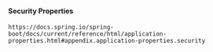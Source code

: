 #### Security Properties
```
https://docs.spring.io/spring-boot/docs/current/reference/html/application-properties.html#appendix.application-properties.security
```
